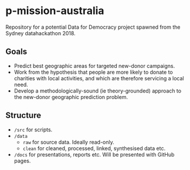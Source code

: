 # p-mission-australia

Repository for a potential Data for Democracy project spawned from the Sydney datahackathon 2018.

## Goals ##

* Predict best geographic areas for targeted new-donor campaigns.
* Work from the hypothesis that people are more likely to donate to charities with local activities, and which are therefore servicing a local need. 
* Develop a methodologically-sound (ie theory-grounded) approach to the new-donor geographic prediction problem. 

## Structure ##
* `/src` for scripts.
* `/data`
    * `raw` for source data. Ideally read-only.
    * `clean` for cleaned, processed, linked, synthesised data etc. 
* `/docs` for presentations, reports etc. Will be presented with GitHub pages.